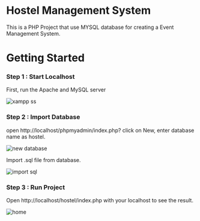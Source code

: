 # Hostel Management System
This is a PHP Project that use MYSQL database for creating a Event Management System.

# Getting Started
<h3>Step 1 : Start Localhost</h3>

 First, run the Apache and MySQL server 
 
![xampp ss](https://user-images.githubusercontent.com/91686147/177033996-7bfb1ba3-8dde-4dc7-9780-3379eed0cc4f.PNG)

<h3>Step 2 : Import Database</h3>

open http://localhost/phpmyadmin/index.php? click on New, enter database name as hostel.

![new database](https://user-images.githubusercontent.com/91686147/177033840-91f1fde4-6b6e-44d0-a0ea-edc6b7978bbd.PNG)

Import .sql file from database.

![import sql](https://user-images.githubusercontent.com/91686147/177033916-ed77d710-9527-4c65-8b58-7868cfb87fb1.PNG)

<h3>Step 3 : Run Project</h3>

Open http://localhost/hostel/index.php with your localhost to see the result.

![home](https://user-images.githubusercontent.com/91686147/177033954-68f05bcd-d4d9-4667-8f8b-d6d2883e53c8.PNG)









